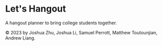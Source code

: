 # Let's Hangout
A hangout planner to bring college students together.

&copy; 2023 by Joshua Zhu, Joshua Li, Samuel Perrott, Matthew Toutounjian, Andrew Liang.
